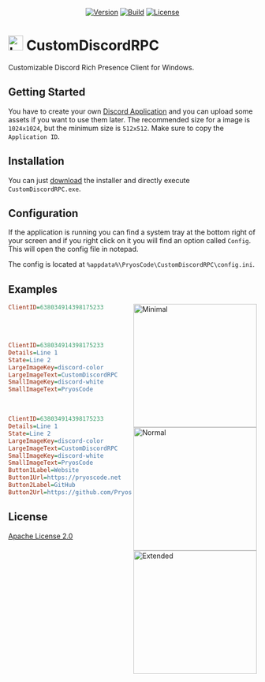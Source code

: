 <p align="center">
    <a href="https://github.com/PryosCode/CustomDiscordRPC/tags"><img alt="Version" src="https://img.shields.io/github/v/release/PryosCode/CustomDiscordRPC?label=Version"></a>
    <a href="https://github.com/PryosCode/CustomDiscordRPC/actions/workflows/build.yml"><img src="https://github.com/PryosCode/CustomDiscordRPC/actions/workflows/build.yml/badge.svg" alt="Build"></a>
    <a href="https://github.com/PryosCode/CustomDiscordRPC/blob/master/LICENSE"><img src="https://img.shields.io/github/license/PryosCode/CustomDiscordRPC?label=License" alt="License"></a>
</p>

<h1><a href="https://github.com/PryosCode/CustomDiscordRPC/blob/master/assets/logo.png"><img width="30px" height="auto" alt="Logo" src="https://github.com/PryosCode/CustomDiscordRPC/raw/master/assets/logo.png"></a> CustomDiscordRPC</h1>

Customizable Discord Rich Presence Client for Windows.

## Getting Started

You have to create your own [Discord Application](https://discord.com/developers/applications) and you can upload some assets if you want to use them later. The recommended size for a image is `1024x1024`, but the minimum size is `512x512`. Make sure to copy the `Application ID`.

## Installation

You can just [download](https://github.com/PryosCode/CustomDiscordRPC/releases) the installer and directly execute `CustomDiscordRPC.exe`.

## Configuration 

If the application is running you can find a system tray at the bottom right of your screen and if you right click on it you will find an option called `Config`. This will open the config file in notepad.

The config is located at `%appdata%\PryosCode\CustomDiscordRPC\config.ini`.

## Examples

<a href="https://github.com/PryosCode/CustomDiscordRPC/blob/master/assets/minimal.png"><img width="250px" align="right" alt="Minimal" src="https://github.com/PryosCode/CustomDiscordRPC/raw/master/assets/minimal.png"></a>

```ini
ClientID=638034914398175233
```

<br><br>

<a href="https://github.com/PryosCode/CustomDiscordRPC/blob/master/assets/normal.png"><img width="250px" align="right" alt="Normal" src="https://github.com/PryosCode/CustomDiscordRPC/raw/master/assets/normal.png"></a>

```ini
ClientID=638034914398175233
Details=Line 1
State=Line 2
LargeImageKey=discord-color
LargeImageText=CustomDiscordRPC
SmallImageKey=discord-white
SmallImageText=PryosCode
```

<br>

<a href="https://github.com/PryosCode/CustomDiscordRPC/blob/master/assets/extended.png"><img width="250px" align="right" alt="Extended" src="https://github.com/PryosCode/CustomDiscordRPC/raw/master/assets/extended.png"></a>

```ini
ClientID=638034914398175233
Details=Line 1
State=Line 2
LargeImageKey=discord-color
LargeImageText=CustomDiscordRPC
SmallImageKey=discord-white
SmallImageText=PryosCode
Button1Label=Website
Button1Url=https://pryoscode.net
Button2Label=GitHub
Button2Url=https://github.com/PryosCode/CustomDiscordRPC
```

## License

[Apache License 2.0](https://github.com/PryosCode/CustomDiscordRPC/blob/master/LICENSE)